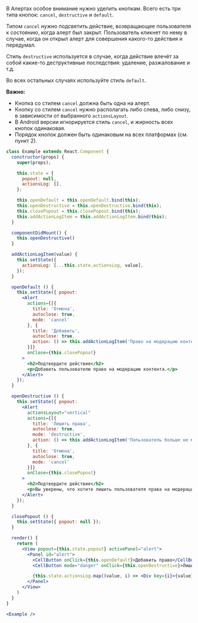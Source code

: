 В Алертах особое внимание нужно уделить кнопкам. Всего есть три типа кнопок:
`cancel`, `destructive` и `default`.

Типом `cancel` нужно подсветить действие, возвращающее пользователя к
состоянию, когда алерт был закрыт. Пользователь кликнет по нему в случае, когда он открыл алерт для
совершения какого-то действия и передумал.

Стиль `destructive` используется в случае, когда действие влечёт за собой какие-то деструктивные последствия:
удаление, разжалование и т.д.

Во всех остальных случаях используйте стиль `default`.

**Важно:**

* Кнопка со стилем `cancel` должна быть одна на алерт.
* Кнопку со стилем `cancel` нужно располагать либо слева, либо снизу, в зависимости от выбранного
`actionsLayout`.
* В Android версии игнорируется стиль `cancel`, и жирность всех кнопок одинаковая.
* Порядок кнопок должен быть одинаковым на всех платформах (см. пункт 2).

```jsx
class Example extends React.Component {
  constructor(props) {
    super(props);

    this.state = {
      popout: null,
      actionsLog: [],
    };

    this.openDefault = this.openDefault.bind(this);
    this.openDestructive = this.openDestructive.bind(this);
    this.closePopout = this.closePopout.bind(this);
    this.addActionLogItem = this.addActionLogItem.bind(this);
  }

  componentDidMount() {
    this.openDestructive()
  }

  addActionLogItem(value) {
    this.setState({
      actionsLog: [...this.state.actionsLog, value],
    });
  }

  openDefault () {
    this.setState({ popout:
      <Alert
        actions={[{
          title: 'Отмена',
          autoclose: true,
          mode: 'cancel'
        }, {
          title: 'Добавить',
          autoclose: true,
          action: () => this.addActionLogItem('Право на модерацию контента добавлено.'),
        }]}
        onClose={this.closePopout}
      >
        <h2>Подтвердите действие</h2>
        <p>Добавить пользователю право на модерацию контента.</p>
      </Alert>
    });
  }

  openDestructive () {
    this.setState({ popout:
      <Alert
        actionsLayout="vertical"
        actions={[{
          title: 'Лишить права',
          autoclose: true,
          mode: 'destructive',
          action: () => this.addActionLogItem('Пользователь больше не может модерировать контент.'),
        }, {
          title: 'Отмена',
          autoclose: true,
          mode: 'cancel'
        }]}
        onClose={this.closePopout}
      >
        <h2>Подтвердите действие</h2>
        <p>Вы уверены, что хотите лишить пользователя права на модерацию контента?</p>
      </Alert>
    });
  }

  closePopout () {
    this.setState({ popout: null });
  }

  render() {
    return (
      <View popout={this.state.popout} activePanel="alert">
        <Panel id="alert">
          <CellButton onClick={this.openDefault}>Добавить право</CellButton>
          <CellButton mode="danger" onClick={this.openDestructive}>Лишить права</CellButton>

          {this.state.actionsLog.map((value, i) => <Div key={i}>{value}</Div>)}
        </Panel>
      </View>
    )
  }
}

<Example />
```
